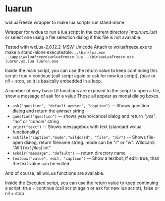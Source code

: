 luarun
======

wxLuaFreeze wrapper to make lua scripts run stand-alone

Wrapper for wxlua to run a lua script in the current directory (*main.wx.lua*) or select one using a file selection dialog if this file is not available.

Tested with wxLua-2.8.12.2-MSW-Unicode
Attach to wxluafreeze.exe to make a stand-alone executeable:
 `..\bin\lua.exe ..\apps\wxluafreeze\wxluafreeze.lua ..\bin\wxLuaFreeze.exe luarun.wx.lua luarun.exe`

Inside the main script, you can use the return value to keep continuing this script: true = continue (call script again or ask for new lua script), *false* or *nil* = stop, so it is basically embedded in a loop.

A number of very basic UI functions are exposed to the script to open a file, show a message of ask for a value
These all appear as modal dialog boxes.
* `ask("question", "default anwser", "caption")` -- Shows question dialog and return the awnser string
* `question("question")` -- shows yes/no/cancel dialog and return *"yes"*, *"no"* or *"cancel"* string
* `print("text")` -- Shows messagebox with text (standard wxlua functionality)
* `askfile("caption","mode","wildcard", "file", "dir")` -- Shows file-open dialog, return filename string. mode can be "r" or "w". Wildcard: "All|*|Text files|*.txt"
* `askdir("message", "default")` -- return directory name
* `textbox("value", edit, "caption")` -- Show a textbot, if edit=true, than the text value can be edited


And of course, all wxLua functions are available.

Inside the Executed script, you can use the return value to keep continuing a script: true = continue (call script again or ask for new lua script), false or nil = stop

